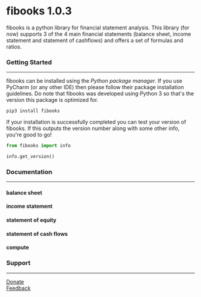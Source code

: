 # fibooks 1.0.3
fibooks is a python library for financial statement analysis. This library (for now) supports 3 of the 4 main financial statements (balance sheet, income statement and statement of cashflows) and offers a set of formulas and ratios. 
### Getting Started
---
fibooks can be installed using the *Python package manager*. If you use PyCharm (or any other IDE) then please follow their package installation guidelines. Do note that fibooks was developed using Python 3 so that's the version this package is optimized for.
``` shell
pip3 install fibooks
```
If your installation is successfully completed you can test your version of fibooks. If this outputs the version number along with some other info, you're good to go!
``` python
from fibooks import info

info.get_version()
```
### Documentation
---
#### balance sheet
#### income statement
#### statement of equity
#### statement of cash flows
#### compute

### Support
---
[Donate](https://paypal.me/timokats)  
[Feedback](mailto:tpakats@gmail.com)
